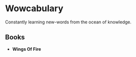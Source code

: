 # Wowcabulary
Constantly learning new-words from the ocean of knowledge.

## Books
+ **Wings Of Fire**
